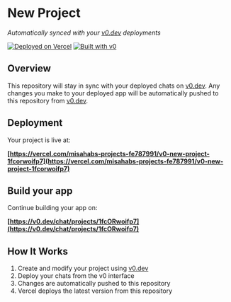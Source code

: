 # New Project

*Automatically synced with your [v0.dev](https://v0.dev) deployments*

[![Deployed on Vercel](https://img.shields.io/badge/Deployed%20on-Vercel-black?style=for-the-badge&logo=vercel)](https://vercel.com/misahabs-projects-fe787991/v0-new-project-1fcorwoifp7)
[![Built with v0](https://img.shields.io/badge/Built%20with-v0.dev-black?style=for-the-badge)](https://v0.dev/chat/projects/1fcORwoifp7)

## Overview

This repository will stay in sync with your deployed chats on [v0.dev](https://v0.dev).
Any changes you make to your deployed app will be automatically pushed to this repository from [v0.dev](https://v0.dev).

## Deployment

Your project is live at:

**[https://vercel.com/misahabs-projects-fe787991/v0-new-project-1fcorwoifp7](https://vercel.com/misahabs-projects-fe787991/v0-new-project-1fcorwoifp7)**

## Build your app

Continue building your app on:

**[https://v0.dev/chat/projects/1fcORwoifp7](https://v0.dev/chat/projects/1fcORwoifp7)**

## How It Works

1. Create and modify your project using [v0.dev](https://v0.dev)
2. Deploy your chats from the v0 interface
3. Changes are automatically pushed to this repository
4. Vercel deploys the latest version from this repository